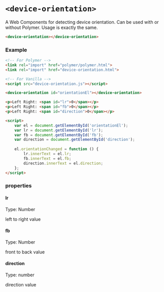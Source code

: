 # ```<device-orientation>```

A Web Components for detecting device orientation. Can be used with or without Polymer. Usage is exactly the same.

```HTML
<device-orientation></device-orientation>
```

### Example
```HTML
<!-- For Polymer -->
<link rel="import" href="polymer/polymer.html">
<link rel="import" href="device-orientation.html">

<!-- For Vanilla -->
<script src="device-orientation.js"></script>

<device-orientation id="orientationEl"></device-orientation>

<p>Left Right: <span id="lr">0</span></p>
<p>Left Right: <span id="fb">0</span></p>
<p>Left Right: <span id="direction">0</span></p>

<script>
    var el = document.getElementById('orientationEl');
    var lr = document.getElementById('lr');
    var fb = document.getElementById('fb');
    var direction = document.getElementById('direction');
    
    el.orientationChanged = function () {
        lr.innerText = el.lr;
        fb.innerText = el.fb;
        direction.innerText = el.direction;
    };
</script>
```

### properties

#### lr
Type: Number

left to right value

#### fb
Type: Number

front to back value

#### direction
Type: number

direction value
